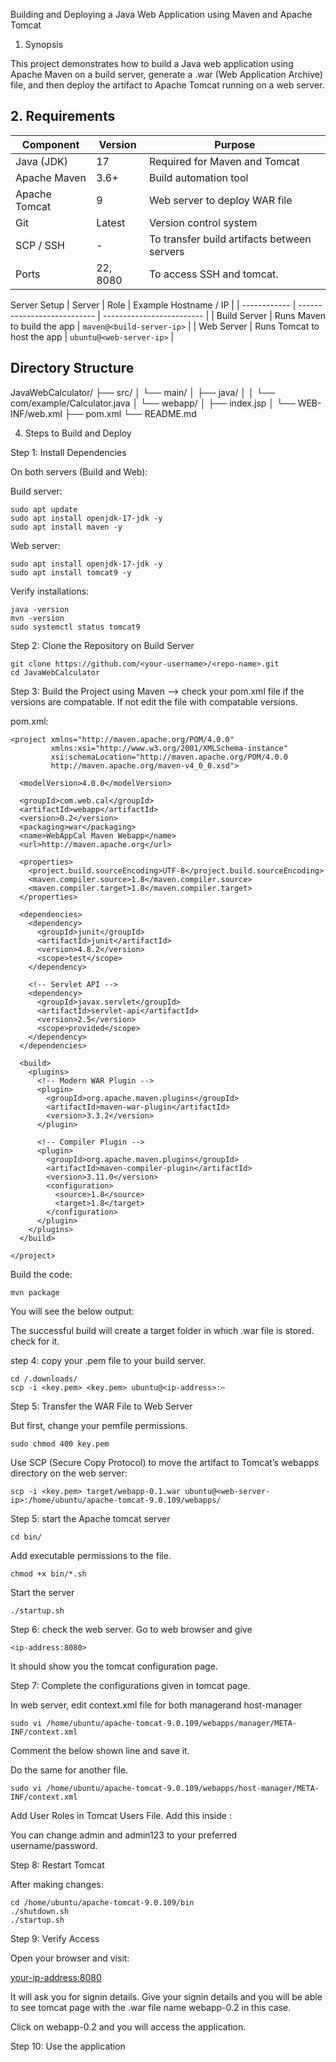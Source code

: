 Building and Deploying a Java Web Application using Maven and Apache Tomcat
1. Synopsis

This project demonstrates how to build a Java web application using Apache Maven on a build server, generate a .war (Web Application Archive) file, and then deploy the artifact to Apache Tomcat running on a web server.


## 2. Requirements

| Component     | Version      | Purpose                                     |
| ------------- | ------------ | ------------------------------------------- |
| Java (JDK)    | 17           | Required for Maven and Tomcat               |
| Apache Maven  | 3.6+         | Build automation tool                       |
| Apache Tomcat | 9            | Web server to deploy WAR file               |
| Git           | Latest       | Version control system                      |
| SCP / SSH     | -            | To transfer build artifacts between servers |
| Ports         | 22, 8080     | To access SSH and tomcat.                   |


Server Setup
| Server       | Role                        | Example Hostname / IP     |
| ------------ | --------------------------- | ------------------------- |
| Build Server | Runs Maven to build the app | `maven@<build-server-ip>` |
| Web Server   | Runs Tomcat to host the app | `ubuntu@<web-server-ip>`  |



## Directory Structure

JavaWebCalculator/
├── src/
│   └── main/
│       ├── java/
│       │   └── com/example/Calculator.java
│       └── webapp/
│           ├── index.jsp
│           └── WEB-INF/web.xml
├── pom.xml
└── README.md



4. Steps to Build and Deploy

Step 1: Install Dependencies

On both servers (Build and Web):

Build server:
```
sudo apt update
sudo apt install openjdk-17-jdk -y
sudo apt install maven -y
```

Web server:
```
sudo apt install openjdk-17-jdk -y
sudo apt install tomcat9 -y
```



Verify installations:

```
java -version
mvn -version
sudo systemctl status tomcat9
```


Step 2: Clone the Repository on Build Server
```
git clone https://github.com/<your-username>/<repo-name>.git
cd JavaWebCalculator
```


Step 3: Build the Project using Maven
--> check your pom.xml file if the versions are compatable. If not edit the file with compatable versions.

pom.xml:
```
<project xmlns="http://maven.apache.org/POM/4.0.0"
         xmlns:xsi="http://www.w3.org/2001/XMLSchema-instance"
         xsi:schemaLocation="http://maven.apache.org/POM/4.0.0
         http://maven.apache.org/maven-v4_0_0.xsd">

  <modelVersion>4.0.0</modelVersion>

  <groupId>com.web.cal</groupId>
  <artifactId>webapp</artifactId>
  <version>0.2</version>
  <packaging>war</packaging>
  <name>WebAppCal Maven Webapp</name>
  <url>http://maven.apache.org</url>

  <properties>
    <project.build.sourceEncoding>UTF-8</project.build.sourceEncoding>
    <maven.compiler.source>1.8</maven.compiler.source>
    <maven.compiler.target>1.8</maven.compiler.target>
  </properties>

  <dependencies>
    <dependency>
      <groupId>junit</groupId>
      <artifactId>junit</artifactId>
      <version>4.8.2</version>
      <scope>test</scope>
    </dependency>

    <!-- Servlet API -->
    <dependency>
      <groupId>javax.servlet</groupId>
      <artifactId>servlet-api</artifactId>
      <version>2.5</version>
      <scope>provided</scope>
    </dependency>
  </dependencies>

  <build>
    <plugins>
      <!-- Modern WAR Plugin -->
      <plugin>
        <groupId>org.apache.maven.plugins</groupId>
        <artifactId>maven-war-plugin</artifactId>
        <version>3.3.2</version>
      </plugin>

      <!-- Compiler Plugin -->
      <plugin>
        <groupId>org.apache.maven.plugins</groupId>
        <artifactId>maven-compiler-plugin</artifactId>
        <version>3.11.0</version>
        <configuration>
          <source>1.8</source>
          <target>1.8</target>
        </configuration>
      </plugin>
    </plugins>
  </build>

</project>
```

Build the code:
```
mvn package
```

You will see the below output:


The successful build will create a target folder in which .war file is stored. check for it.

step 4: copy your .pem file to your build server.

```
cd /.downloads/
scp -i <key.pem> <key.pem> ubuntu@<ip-address>:~
```

Step 5: Transfer the WAR File to Web Server

But first, change your pemfile permissions.
```
sudo chmod 400 key.pem
```

Use SCP (Secure Copy Protocol) to move the artifact to Tomcat’s webapps directory on the web server:
```
scp -i <key.pem> target/webapp-0.1.war ubuntu@<web-server-ip>:/home/ubuntu/apache-tomcat-9.0.109/webapps/
```

Step 5: start the Apache tomcat server 
```
cd bin/
```
Add executable permissions to the file.

```
chmod +x bin/*.sh
```

Start the server
```
./startup.sh
```



Step 6: check the web server.
Go to web browser and give 
```
<ip-address:8080>
```
It should show you the tomcat configuration page.

Step 7: Complete the configurations given in tomcat page.

In web server, edit context.xml file for both managerand host-manager
```
sudo vi /home/ubuntu/apache-tomcat-9.0.109/webapps/manager/META-INF/context.xml
```
Comment the below shown line and save it.

Do the same for another file.
```
sudo vi /home/ubuntu/apache-tomcat-9.0.109/webapps/host-manager/META-INF/context.xml
```

Add User Roles in Tomcat Users File. 
Add this inside <tomcat-users>:
<role rolename="manager-gui"/>
<role rolename="manager-script"/>
<user username="admin" password="admin123" roles="manager-gui,manager-script"/>

You can change admin and admin123 to your preferred username/password.




Step 8: Restart Tomcat

After making changes:

```
cd /home/ubuntu/apache-tomcat-9.0.109/bin
./shutdown.sh
./startup.sh
```



Step 9: Verify Access

Open your browser and visit:

<your-ip-address:8080>

It will ask you for signin details. Give your signin details and you will be able to see tomcat page with the .war file name webapp-0.2 in this case.

Click on webapp-0.2 and you will access the application.

Step 10: Use the application

